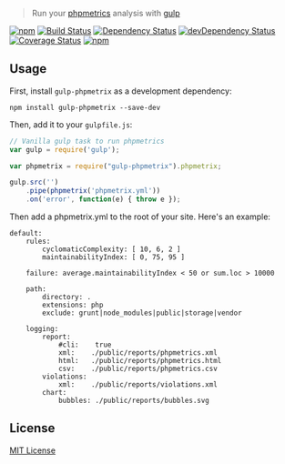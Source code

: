 > Run your [phpmetrics](https://github.com/Halleck45/PhpMetrics) analysis with [gulp](https://github.com/wearefractal/gulp)

[![npm](http://img.shields.io/npm/v/gulp-phpmetrix.svg?style=flat)](https://www.npmjs.com/package/gulp-phpmetrix)
[![Build Status](https://travis-ci.org/dcarrith/gulp-phpmetrix.svg?branch=master)](https://travis-ci.org/dcarrith/gulp-phpmetrix)
[![Dependency Status](https://david-dm.org/dcarrith/gulp-phpmetrix.svg)](https://david-dm.org/dcarrith/gulp-phpmetrix)
[![devDependency Status](https://david-dm.org/dcarrith/gulp-phpmetrix/dev-status.svg)](https://david-dm.org/dcarrith/gulp-phpmetrix#info=devDependencies)
[![Coverage Status](https://coveralls.io/repos/github/dcarrith/gulp-phpmetrix/badge.svg?branch=master)](https://coveralls.io/github/dcarrith/gulp-phpmetrix?branch=master)
[![npm](https://img.shields.io/npm/l/express.svg)]()

## Usage

First, install `gulp-phpmetrix` as a development dependency:

```shell
npm install gulp-phpmetrix --save-dev
```

Then, add it to your `gulpfile.js`:

```javascript
// Vanilla gulp task to run phpmetrics
var gulp = require('gulp');

var phpmetrix = require("gulp-phpmetrix").phpmetrix;

gulp.src('')
    .pipe(phpmetrix('phpmetrix.yml'))
    .on('error', function(e) { throw e });

```
Then add a phpmetrix.yml to the root of your site.  Here's an example:
```shell
default:
    rules:
        cyclomaticComplexity: [ 10, 6, 2 ]
        maintainabilityIndex: [ 0, 75, 95 ]

    failure: average.maintainabilityIndex < 50 or sum.loc > 10000

    path:
        directory: .
        extensions: php
        exclude: grunt|node_modules|public|storage|vendor

    logging:
        report:
            #cli:    true
            xml:    ./public/reports/phpmetrics.xml
            html:   ./public/reports/phpmetrics.html
            csv:    ./public/reports/phpmetrics.csv
        violations:
            xml:    ./public/reports/violations.xml
        chart:
            bubbles: ./public/reports/bubbles.svg

```
## License

[MIT License](http://en.wikipedia.org/wiki/MIT_License)

[npm-url]: https://npmjs.org/package/gulp-phpmetrix

[travis-url]: http://travis-ci.org/dcarrith/gulp-phpmetrix
[travis-image]: https://secure.travis-ci.org/dcarrith/gulp-phpmetrix.png?branch=master
